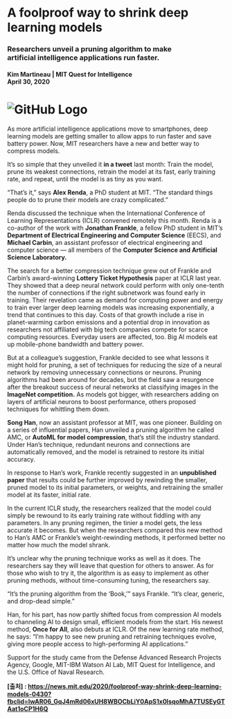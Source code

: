 # A foolproof way to shrink deep<br/>learning models
### Researchers unveil a pruning algorithm to make<br/>artificial intelligence applications run faster.
#### Kim Martineau | MIT Quest for Intelligence<br/>April 30, 2020

# ![GitHub Logo](https://news.mit.edu/sites/default/files/styles/news_article__image_gallery/public/images/202004/learning_rate_rewinding.png?itok=gmiKfotm)

As more artificial intelligence applications move to smartphones, deep learning models are getting smaller to allow apps to run faster and save battery power. Now, MIT researchers have a new and better way to compress models. 

It’s so simple that they unveiled it **in a tweet** last month: Train the model, prune its weakest connections, retrain the model at its fast, early training rate, and repeat, until the model is as tiny as you want. 

“That’s it,” says **Alex Renda**, a PhD student at MIT. “The standard things people do to prune their models are crazy complicated.” 

Renda discussed the technique when the International Conference of Learning Representations (ICLR) convened remotely this month. Renda is a co-author of the work with **Jonathan Frankle**, a fellow PhD student in MIT’s **Department of Electrical Engineering and Computer Science** (EECS), and **Michael Carbin**, an assistant professor of electrical engineering and computer science — all members of the **Computer Science and Artificial Science Laboratory.**  

The search for a better compression technique grew out of Frankle and Carbin’s award-winning **Lottery Ticket Hypothesis** paper at ICLR last year. They showed that a deep neural network could perform with only one-tenth the number of connections if the right subnetwork was found early in training. Their revelation came as demand for computing power and energy to train ever larger deep learning models was increasing exponentially, a trend that continues to this day. Costs of that growth include a rise in planet-warming carbon emissions and a potential drop in innovation as researchers not affiliated with big tech companies compete for scarce computing resources. Everyday users are affected, too. Big AI models eat up mobile-phone bandwidth and battery power.


But at a colleague’s suggestion, Frankle decided to see what lessons it might hold for pruning, a set of techniques for reducing the size of a neural network by removing unnecessary connections or neurons. Pruning algorithms had been around for decades, but the field saw a resurgence after the breakout success of neural networks at classifying images in the **ImageNet competition.** As models got bigger, with researchers adding on layers of artificial neurons to boost performance, others proposed techniques for whittling them down. 

**Song Han**, now an assistant professor at MIT, was one pioneer. Building on a series of influential papers, Han unveiled a pruning algorithm he called AMC, or **AutoML for model compression**, that’s still the industry standard. Under Han’s technique, redundant neurons and connections are automatically removed, and the model is retrained to restore its initial accuracy. 

In response to Han’s work, Frankle recently suggested in an **unpublished paper** that results could be further improved by rewinding the smaller, pruned model to its initial parameters, or weights, and retraining the smaller model at its faster, initial rate. 

In the current ICLR study, the researchers realized that the model could simply be rewound to its early training rate without fiddling with any parameters. In any pruning regimen, the tinier a model gets, the less accurate it becomes. But when the researchers compared this new method to Han’s AMC or Frankle’s weight-rewinding methods, it performed better no matter how much the model shrank. 

It’s unclear why the pruning technique works as well as it does. The researchers say they will leave that question for others to answer. As for those who wish to try it, the algorithm is as easy to implement as other pruning methods, without time-consuming tuning, the researchers say. 

“It’s the pruning algorithm from the ‘Book,’” says Frankle. “It’s clear, generic, and drop-dead simple.”

Han, for his part, has now partly shifted focus from compression AI models to channeling AI to design small, efficient models from the start. His newest method, **Once for All**, also debuts at ICLR. Of the new learning rate method, he says: “I’m happy to see new pruning and retraining techniques evolve, giving more people access to high-performing AI applications.” 

Support for the study came from the Defense Advanced Research Projects Agency, Google, MIT-IBM Watson AI Lab, MIT Quest for Intelligence, and the U.S. Office of Naval Research.


**[출처] : <https://news.mit.edu/2020/foolproof-way-shrink-deep-learning-models-0430?fbclid=IwAR06_GqJ4mRd06xUH8WBOCbLiY0ApS1x0lsqoMhA7TUSEyGTAat1oCP1H6Q>**
